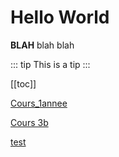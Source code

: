 # Hello World

**BLAH** blah blah

::: tip
This is a tip
:::

[[toc]]

[Cours_1annee](/Cours_1annee/)

[Cours 3b](/Cours_3b/)

[test](/test/test1.html)